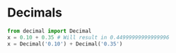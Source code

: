 # Decimals
```Python
from decimal import Decimal
x = 0.10 + 0.35 # Will result in 0.44999999999999996
x = Decimal('0.10') + Decimal('0.35')
```